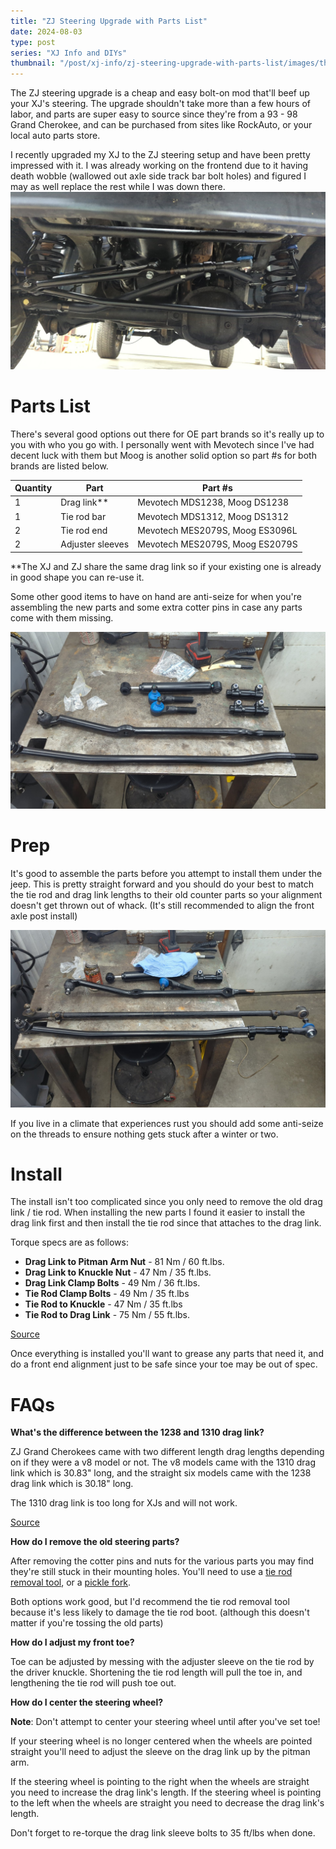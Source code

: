 ```yaml
---
title: "ZJ Steering Upgrade with Parts List"
date: 2024-08-03
type: post
series: "XJ Info and DIYs"
thumbnail: "/post/xj-info/zj-steering-upgrade-with-parts-list/images/thumbnail.jpg"
---
```


The ZJ steering upgrade is a cheap and easy bolt-on mod that'll beef up your XJ's steering. The upgrade shouldn't take more than a few hours of labor, and parts are super easy to source since they're from a 93 - 98 Grand Cherokee, and can be purchased from sites like RockAuto, or your local auto parts store.

I recently upgraded my XJ to the ZJ steering setup and have been pretty impressed with it. I was already working on the frontend due to it having death wobble (wallowed out axle side track bar bolt holes) and figured I may as well replace the rest while I was down there.
![](./images/3.jpg)

# Parts List

There's several good options out there for OE part brands so it's really up to you with who you go with. I personally went with Mevotech since I've had decent luck with them but Moog is another solid option so part #s for both brands are listed below.

| Quantity | Part | Part #s |
|----------|------|--------|
| 1 | Drag link** | Mevotech MDS1238, Moog DS1238 |
| 1 | Tie rod bar | Mevotech MDS1312, Moog DS1312 |
| 2 | Tie rod end | Mevotech MES2079S, Moog ES3096L |
| 2 | Adjuster sleeves | Mevotech MES2079S, Moog ES2079S |

**The XJ and ZJ share the same drag link so if your existing one is already in good shape you can re-use it.

Some other good items to have on hand are anti-seize for when you're assembling the new parts and some extra cotter pins in case any parts come with them missing.

![](./images/1.jpg)

# Prep

It's good to assemble the parts before you attempt to install them under the jeep. This is pretty straight forward and you should do your best to match the tie rod and drag link lengths to their old counter parts so your alignment doesn't get thrown out of whack. (It's still recommended to align the front axle post install)

![](./images/2.jpg)

If you live in a climate that experiences rust you should add some anti-seize on the threads to ensure nothing gets stuck after a winter or two.

# Install

The install isn't too complicated since you only need to remove the old drag link / tie rod. When installing the new parts I found it easier to install the drag link first and then install the tie rod since that attaches to the drag link.

Torque specs are as follows:

- **Drag Link to Pitman Arm Nut** - 81 Nm / 60 ft.lbs.
- **Drag Link to Knuckle Nut** - 47 Nm / 35 ft.lbs.
- **Drag Link Clamp Bolts** - 49 Nm / 36 ft.lbs.
- **Tie Rod Clamp Bolts** - 49 Nm / 35 ft.lbs
- **Tie Rod to Knuckle** - 47 Nm / 35 ft.lbs
- **Tie Rod to Drag Link** - 75 Nm / 55 ft.lbs.

[Source](https://wranglertjforum.com/threads/zj-tie-rod-conversion.2373/page-3#post-94101)

Once everything is installed you'll want to grease any parts that need it, and do a front end alignment just to be safe since your toe may be out of spec.

# FAQs

**What's the difference between the 1238 and 1310 drag link?**

ZJ Grand Cherokees came with two different length drag lengths depending on if they were a v8 model or not. The v8 models came with the 1310 drag link which is 30.83" long, and the straight six models came with the 1238 drag link which is 30.18" long. 

The 1310 drag link is too long for XJs and will not work.

[Source](https://www.cherokeeforum.com/f67/zj-steering-upgrade-but-drag-link-tre-pitman-touching-sleeve-262805/#post3651933)

**How do I remove the old steering parts?**

After removing the cotter pins and nuts for the various parts you may find they're still stuck in their mounting holes. You'll need to use a [tie rod removal tool](https://www.harborfreight.com/tie-rod-and-pitman-arm-puller-63684.html?event_id=182962), or a [pickle fork](https://www.harborfreight.com/16-in-ball-joint-separator-63420.html).

Both options work good, but I'd recommend the tie rod removal tool because it's less likely to damage the tie rod boot. (although this doesn't matter if you're tossing the old parts)

**How do I adjust my front toe?**

Toe can be adjusted by messing with the adjuster sleeve on the tie rod by the driver knuckle. Shortening the tie rod length will pull the toe in, and lengthening the tie rod will push toe out.

**How do I center the steering wheel?**

**Note**: Don't attempt to center your steering wheel until after you've set toe!

If your steering wheel is no longer centered when the wheels are pointed straight you'll need to adjust the sleeve on the drag link up by the pitman arm.

If the steering wheel is pointing to the right when the wheels are straight you need to increase the drag link's length. If the steering wheel is pointing to the left when the wheels are straight you need to decrease the drag link's length.

Don't forget to re-torque the drag link sleeve bolts to 35 ft/lbs when done.
